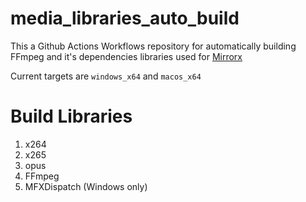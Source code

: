 # media_libraries_auto_build
This a Github Actions Workflows repository for automatically building FFmpeg and it's dependencies libraries used for [Mirrorx](https://github.com/MirrorX-Desktop/MirrorX)

Current targets are `windows_x64` and `macos_x64`

# Build Libraries
1. x264
2. x265
3. opus
4. FFmpeg
5. MFXDispatch (Windows only)
